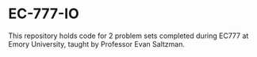 # EC-777-IO

This repository holds code for 2 problem sets completed during EC777 at Emory University, taught by Professor Evan Saltzman. 
